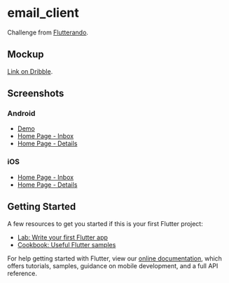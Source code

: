# email_client

Challenge from [Flutterando](https://github.com/Flutterando).

## Mockup

[Link on Dribble](https://dribbble.com/shots/11012468-Nike-Store).

## Screenshots

### Android

- [Demo](.github/demo.gif)
- [Home Page - Inbox](.github/android_1.png)
- [Home Page - Details](.github/android_2.png)

### iOS

- [Home Page - Inbox](.github/ios_1.png)
- [Home Page - Details](.github/ios_2.png)

## Getting Started

A few resources to get you started if this is your first Flutter project:

- [Lab: Write your first Flutter app](https://flutter.dev/docs/get-started/codelab)
- [Cookbook: Useful Flutter samples](https://flutter.dev/docs/cookbook)

For help getting started with Flutter, view our
[online documentation](https://flutter.dev/docs), which offers tutorials,
samples, guidance on mobile development, and a full API reference.
